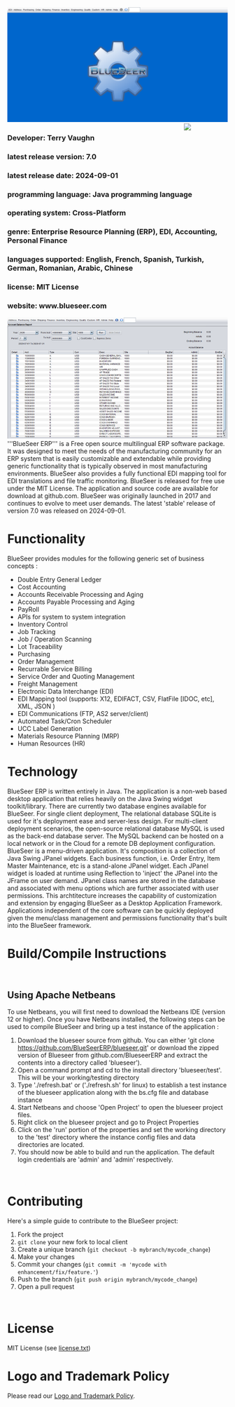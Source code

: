 <img src="https://github.com/blueseerERP/blueseer/blob/master/src/images/bs65image.png" alt="Free ERP">
<!-- <img class="logo" width="100px" height="100px" src="https://www.blueseer.com/img/bs.png" alt="Free ERP"> -->
<a href="https://foojay.io/today/works-with-openjdk"><img align="right" src="https://github.com/foojayio/badges/raw/main/works_with_openjdk/Works-with-OpenJDK.png" width="100"></a>
<h3>Developer: Terry Vaughn</h3>
<h3>latest release version: 7.0</h3>
<h3>latest release date: 2024-09-01</h3>
<h3>programming language: Java programming language</h3> 
<h3>operating system: Cross-Platform</h3>
<h3>genre:  Enterprise Resource Planning (ERP), EDI, Accounting, Personal Finance</h3> 
<h3>languages supported: English, French, Spanish, Turkish, German, Romanian, Arabic, Chinese</h3>
<h3>license: MIT License</h3>
<h3>website: www.blueseer.com</h3>



<img src="https://github.com/blueseerERP/blueseer/blob/master/src/images/market2.png" alt="Free ERP image 2">
'''BlueSeer ERP''' is a Free open source multilingual ERP software package.  It was designed to meet the needs of
the manufacturing community for an ERP system that is easily customizable and
extendable while providing generic functionality that is typically observed in
most manufacturing environments.  BlueSeer also provides a fully functional EDI mapping tool for EDI translations and file traffic monitoring. 
BlueSeer is released for free use under the MIT License.   The application and source code
are available for download at github.com. BlueSeer was originally launched in 2017 and continues to evolve to meet user demands.
The latest 'stable' release of version 7.0 was released on 2024-09-01.</br>

<h1>Functionality</h1>

BlueSeer provides modules for the following generic set of business concepts : 
* Double Entry General Ledger
* Cost Accounting
* Accounts Receivable Processing and Aging
* Accounts Payable Processing and Aging
* PayRoll
* APIs for system to system integration
* Inventory Control
* Job Tracking
* Job / Operation Scanning
* Lot Traceability
* Purchasing
* Order Management
* Recurrable Service Billing
* Service Order and Quoting Management
* Freight Management
* Electronic Data Interchange (EDI)
* EDI Mapping tool (supports: X12, EDIFACT, CSV, FlatFile [IDOC, etc], XML, JSON )
* EDI Communications (FTP, AS2 server/client)
* Automated Task/Cron Scheduler
* UCC Label Generation
* Materials Resource Planning (MRP)
* Human Resources (HR)

<h1>Technology</h1>
BlueSeer ERP is written entirely in Java.  The application is a non-web based
desktop application that relies heavily on the Java Swing widget
toolkit/library.  There are currently two database engines available for
BlueSeer. 
For single client deployment, The relational database SQLite is used for
it's deployment ease and server-less design.  For multi-client
deployment scenarios, the open-source relational database MySQL is used as the
back-end database server.  The MySQL backend can be hosted on a local network or in
the Cloud for a remote DB deployment configuration. 
</br>
BlueSeer is a menu-driven application.  It's composition is a collection of Java Swing
JPanel widgets.  Each business function, i.e. Order Entry, Item Master
Maintenance, etc is a stand-alone JPanel widget.  Each JPanel widget is loaded
at runtime using Reflection to 'inject' the JPanel
into the JFrame on user
demand.  JPanel class names are stored in the database and associated
with  menu options which are further associated with user permissions.  This
archtitecture increases the capability of customization and extension by
engaging BlueSeer as
a Desktop Application Framework.  Applications independent of the core
software can be quickly deployed 
given the menu/class management and
permissions functionality that's built into the BlueSeer framework.
</br>

<h1>Build/Compile Instructions</h1>
</br>

<h2>Using Apache Netbeans</h2>

To use Netbeans, you will first need to download the Netbeans IDE (version 12 or higher). Once you have Netbeans installed, the following steps can be used to compile BlueSeer and bring up a test instance of the application :
1. Download the blueseer source from github. You can either 'git clone https://github.com/BlueSeerERP/blueseer.git' or download the zipped version of Blueseer from github.com/BlueseerERP and extract the contents into a directory called 'blueseer').
2. Open a command prompt and cd to the install directory 'blueseer/test'. This will be your working/testing directory
3. Type './refresh.bat' or ('./refresh.sh' for linux) to establish a test instance of the blueseer application along with the bs.cfg file and database instance
4. Start Netbeans and choose 'Open Project' to open the blueseer project files.
5. Right click on the blueseer project and go to Project Properties
6. Click on the 'run' portion of the properties and set the working directory to the 'test' directory where the instance config files and data directories are located.
7. You should now be able to build and run the application. The default login credentials are 'admin' and 'admin' respectively.
</br>

<h1>Contributing</h1>

Here's a simple guide to contribute to the BlueSeer project:
    
1. Fork the project
2. `git clone` your new fork to local client
3. Create a unique branch (`git checkout -b mybranch/mycode_change`)
4. Make your changes
5. Commit your changes (`git commit -m 'mycode with enhancement/fix/feature.'`)
6. Push to the branch (`git push origin mybranch/mycode_change`)
7. Open a pull request
</br>

<h1>License</h1>

MIT License (see [license.txt](LICENSE))


<h1>Logo and Trademark Policy</h1>

Please read our [Logo and Trademark Policy](TRADEMARK_POLICY.md).
